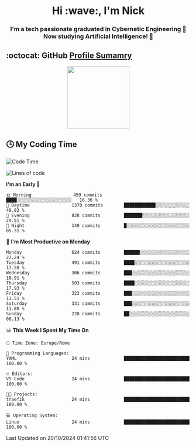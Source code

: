 <h1 align="center">Hi :wave:, I'm Nick</h1>

<h3 align="center">I'm a tech passionate graduated in Cybernetic Engineering 🤖<br>
Now studying Artificial Intelligence! 🧠</h3>


## :octocat: GitHub <a href="https://github.com/vn7n24fzkq/github-profile-summary-cards">Profile Sumamry</a>

<p align="center">
   <img style="height:170px;display:inline-block"  src="http://github-profile-summary-cards.vercel.app/api/cards/profile-details?username=CodeClimberNT&theme=github_dark" />
<!--    <img style="height:170px;display:inline-block"  src="http://github-profile-summary-cards.vercel.app/api/cards/repos-per-language?username=CodeClimberNT&theme=github_dark&exclude=" /> -->
</p>

 ## :clock3: My Coding Time 
 
<!--START_SECTION:waka-->
![Code Time](http://img.shields.io/badge/Code%20Time-372%20hrs%2034%20mins-blue)

![Lines of code](https://img.shields.io/badge/From%20Hello%20World%20I%27ve%20Written-3.2%20million%20lines%20of%20code-blue)

**I'm an Early 🐤** 

```text
🌞 Morning                459 commits         ████░░░░░░░░░░░░░░░░░░░░░   16.36 % 
🌆 Daytime                1370 commits        ████████████░░░░░░░░░░░░░   48.82 % 
🌃 Evening                828 commits         ███████░░░░░░░░░░░░░░░░░░   29.51 % 
🌙 Night                  149 commits         █░░░░░░░░░░░░░░░░░░░░░░░░   05.31 % 
```
📅 **I'm Most Productive on Monday** 

```text
Monday                   624 commits         ██████░░░░░░░░░░░░░░░░░░░   22.24 % 
Tuesday                  491 commits         ████░░░░░░░░░░░░░░░░░░░░░   17.50 % 
Wednesday                306 commits         ███░░░░░░░░░░░░░░░░░░░░░░   10.91 % 
Thursday                 503 commits         ████░░░░░░░░░░░░░░░░░░░░░   17.93 % 
Friday                   323 commits         ███░░░░░░░░░░░░░░░░░░░░░░   11.51 % 
Saturday                 331 commits         ███░░░░░░░░░░░░░░░░░░░░░░   11.80 % 
Sunday                   228 commits         ██░░░░░░░░░░░░░░░░░░░░░░░   08.13 % 
```


📊 **This Week I Spent My Time On** 

```text
🕑︎ Time Zone: Europe/Rome

💬 Programming Languages: 
YAML                     24 mins             █████████████████████████   100.00 % 

🔥 Editors: 
VS Code                  24 mins             █████████████████████████   100.00 % 

🐱‍💻 Projects: 
traefik                  24 mins             █████████████████████████   100.00 % 

💻 Operating System: 
Linux                    24 mins             █████████████████████████   100.00 % 
```


 Last Updated on 20/10/2024 01:41:56 UTC
<!--END_SECTION:waka-->

